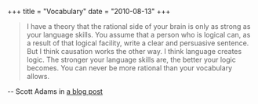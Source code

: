 +++
title = "Vocabulary"
date = "2010-08-13"
+++

> I have a theory that the rational side of your brain is only as strong as
your language skills. You assume that a person who is logical can, as a result
of that logical facility, write a clear and persuasive sentence. But I think
causation works the other way. I think language creates logic. The stronger
your language skills are, the better your logic becomes. You can never be more
rational than your vocabulary allows.

-- Scott Adams in [a blog post](http://dilbert.com/blog/entry/big_round_numbers/)

